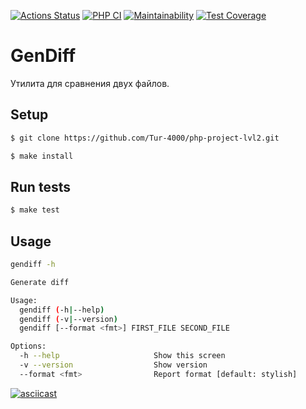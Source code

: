 [![Actions Status](https://github.com/Tur-4000/php-project-lvl2/workflows/hexlet-check/badge.svg)](https://github.com/Tur-4000/php-project-lvl2/actions)
[![PHP CI](https://github.com/Tur-4000/lvl2-php-hexlet/workflows/PHP%20CI/badge.svg)](https://github.com/Tur-4000/lvl2-php-hexlet/actions)
[![Maintainability](https://api.codeclimate.com/v1/badges/122b189b4d8603fe04cf/maintainability)](https://codeclimate.com/github/Tur-4000/lvl2-php-hexlet/maintainability)
[![Test Coverage](https://api.codeclimate.com/v1/badges/122b189b4d8603fe04cf/test_coverage)](https://codeclimate.com/github/Tur-4000/lvl2-php-hexlet/test_coverage)

# GenDiff

Утилита для сравнения двух файлов.

## Setup

```sh
$ git clone https://github.com/Tur-4000/php-project-lvl2.git

$ make install
```

## Run tests

```sh
$ make test
```

## Usage

```sh
gendiff -h

Generate diff

Usage:
  gendiff (-h|--help)
  gendiff (-v|--version)
  gendiff [--format <fmt>] FIRST_FILE SECOND_FILE

Options:
  -h --help                     Show this screen
  -v --version                  Show version
  --format <fmt>                Report format [default: stylish]
```

[![asciicast](https://asciinema.org/a/388341.svg)](https://asciinema.org/a/388341)
